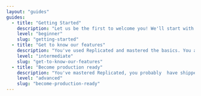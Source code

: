 ```yaml
---
layout: "guides"
guides: 
  - title: "Getting Started"
    description: "Let us be the first to welcome you! We'll start with core concepts and terminology and then get you set up to create and license your first application."
    level: "beginner"
    slug: "getting-started"
  - title: "Get to know our features"
    description: "You've used Replicated and mastered the basics. You are familiar with all of the core concepts and terminology and have probably shipped at least one application."
    level: "intermediate"
    slug: "get-to-know-our-features"
  - title: "Become production ready"
    description: "You've mastered Replicated, you probably  have shipped multiple applications and are familiar with some of our more advanced features."
    level: "advanced"
    slug: "become-production-ready"
---
```

